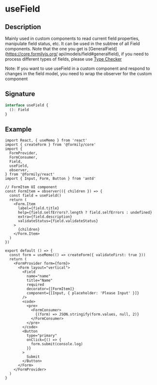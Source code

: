 # useField

## Description

Mainly used in custom components to read current field properties, manipulate field status, etc. It can be used in the subtree of all Field components. Note that the one you get is [GeneralField](https://core.formilyjs.org/ api/models/field#generalfield), if you need to process different types of fields, please use [Type Checker](https://core.formilyjs.org/api/entry/form-checker)

<Alert>
Note: If you want to use useField in a custom component and respond to changes in the field model, you need to wrap the observer for the custom component
</Alert>

## Signature

```ts
interface useField {
  (): Field
}
```

## Example

```tsx
import React, { useMemo } from 'react'
import { createForm } from '@formily/core'
import {
  FormProvider,
  FormConsumer,
  Field,
  useField,
  observer,
} from '@formily/react'
import { Input, Form, Button } from 'antd'

// FormItem UI component
const FormItem = observer(({ children }) => {
  const field = useField()
  return (
    <Form.Item
      label={field.title}
      help={field.selfErrors?.length ? field.selfErrors : undefined}
      extra={field.description}
      validateStatus={field.validateStatus}
    >
      {children}
    </Form.Item>
  )
})

export default () => {
  const form = useMemo(() => createForm({ validateFirst: true }))
  return (
    <FormProvider form={form}>
      <Form layout="vertical">
        <Field
          name="name"
          title="Name"
          required
          decorator={[FormItem]}
          component={[Input, { placeholder: 'Please Input' }]}
        />
        <code>
          <pre>
            <FormConsumer>
              {(form) => JSON.stringify(form.values, null, 2)}
            </FormConsumer>
          </pre>
        </code>
        <Button
          type="primary"
          onClick={() => {
            form.submit(console.log)
          }}
        >
          Submit
        </Button>
      </Form>
    </FormProvider>
  )
}
```
